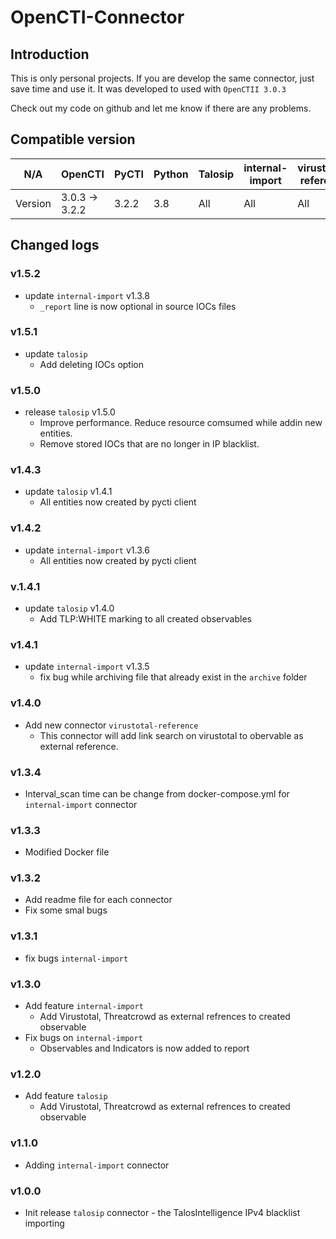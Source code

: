 # OpenCTI-Connector 

## Introduction
This is only personal projects. If you are develop the same connector, just save time and use it. 
It was developed to used with `OpenCTII 3.0.3`

Check out my code on github and let me know if there are any problems. 

## Compatible version
|N/A| OpenCTI | PyCTI | Python | Talosip |internal-import |virustotal-reference |
|---| ------- | ----- | ------ | ------- | -------------- | ------------------- |
|Version | 3.0.3 -> 3.2.2 | 3.2.2 |3.8|All|All|All|


## Changed logs
### v1.5.2
- update `internal-import` v1.3.8
  + `_report` line is now optional in source IOCs files

### v1.5.1
- update `talosip` 
  + Add deleting IOCs option

### v1.5.0
- release `talosip` v1.5.0
  + Improve performance. Reduce resource comsumed while addin new entities.
  + Remove stored IOCs that are no longer in IP blacklist.

### v1.4.3
- update `talosip` v1.4.1
  + All entities now created by pycti client

### v1.4.2
- update `internal-import` v1.3.6
  + All entities now created by pycti client

### v.1.4.1
- update `talosip` v1.4.0
  + Add TLP:WHITE marking to all created observables

### v1.4.1
- update `internal-import` v1.3.5
  + fix bug while archiving file that already exist in the `archive` folder

### v1.4.0
- Add new connector `virustotal-reference`
  + This connector will add link search on virustotal to obervable as external reference.

### v1.3.4
- Interval_scan time can be change from docker-compose.yml for `internal-import` connector

### v1.3.3
- Modified Docker file

### v1.3.2
- Add readme file for each connector
- Fix some smal bugs

### v1.3.1
- fix bugs `internal-import`

### v1.3.0
- Add feature `internal-import`
  + Add Virustotal, Threatcrowd as external refrences to created observable
- Fix bugs on `internal-import`
  + Observables and Indicators is now added to report

### v1.2.0
- Add feature `talosip`
  + Add Virustotal, Threatcrowd as external refrences to created observable

### v1.1.0
- Adding `internal-import` connector

### v1.0.0
- Init release `talosip` connector - the TalosIntelligence IPv4 blacklist importing
